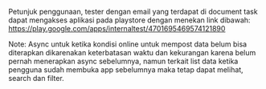 Petunjuk penggunaan, tester dengan email yang terdapat di document task dapat mengakses aplikasi pada playstore dengan menekan link dibawah:
https://play.google.com/apps/internaltest/4701695469574121890

Note: 
Async untuk ketika kondisi online untuk mempost data belum bisa diterapkan dikarenakan keterbatasan waktu dan kekurangan karena belum pernah menerapkan async sebelumnya, namun terkait list data ketika pengguna sudah membuka app sebelumnya maka tetap dapat melihat, search dan filter. 
